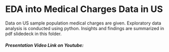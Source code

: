 # EDA into Medical Charges Data in US

Data on US sample population medical charges are given. Exploratory data analysis is conducted using python. Insights and findings are summarized in pdf slidedeck in this folder. 

##### Presentation Video Link on Youtube: 